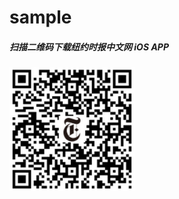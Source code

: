 sample
======

##### 扫描二维码下载纽约时报中文网 iOS APP
[<img src="https://raw.githubusercontent.com/chinanyt/apps/gh-pages/images/newsapp-iOS.png" alt="扫描二维码下载纽约时报中文网 iOS APP" width="200">](https://itunes.apple.com/us/app/niu-yue-shi-bao-zhong-wen-wang/id807498298?mt=8 "纽约时报中文网 iOS APP")
